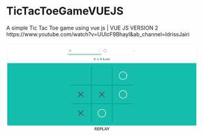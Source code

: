 <h1>TicTacToeGameVUEJS</h1>
<p>
  A simple Tic Tac Toe game using vue js | VUE JS VERSION 2
  <br>
  https://www.youtube.com/watch?v=UUlcF9BhayI&ab_channel=IdrissJairi
</p>
<img src = "tictactoe_screenshot.PNG" alt = "Tic Tac Toe Screenshot" >

